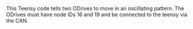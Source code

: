 This Teensy code tells two ODrives to move in an oscillating pattern. The ODrives must have node IDs 16 and 19 and be connected to the teensy via the CAN.

